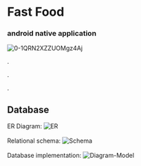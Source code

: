 # Fast Food
### android native application


![0-1QRN2XZZUOMgz4Aj](https://user-images.githubusercontent.com/49618856/98079448-77d29700-1e7c-11eb-968e-a31b1e8d577e.jpg)

.

.

.

## Database
  
 ER Diagram: 
![ER](https://user-images.githubusercontent.com/49618856/98080394-0b589780-1e7e-11eb-9a44-bae7101d534b.png)
<br/> <br/>
Relational schema: 
![Schema](https://user-images.githubusercontent.com/49618856/98080652-6e4a2e80-1e7e-11eb-81ab-09a8645fce45.png)
<br/> <br/>
Database implementation:
![Diagram-Model](https://user-images.githubusercontent.com/49618856/98402720-749ffc80-2070-11eb-800a-a4b1cc96986f.png)
